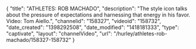 {
    "title": "ATHLETES: ROB MACHADO",
    "description": "The style icon talks about the pressure of expectations and harnessing that energy in his favor. Video: Tom Aiello.",
    "channelid": "158327",
    "videoid": "158732",
    "date_created": "1398292508",
    "date_modified": "1418181333",
    "type": "captivate",
    "layout": "channelVideo",
    "url": "\/hurley\/athletes-rob-machado\/158327-158732"
}